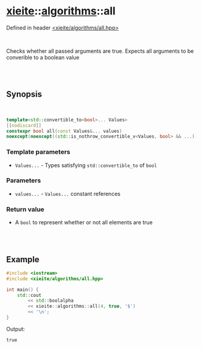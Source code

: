 # [xieite](../../README.md)::[algorithms](../algorithms.md)::all
Defined in header [<xieite/algorithms/all.hpp>](../../include/xieite/algorithms/all.hpp)

<br/>

Checks whether all passed arguments are true. Expects all arguments to be converible to a boolean value

<br/><br/>

## Synopsis

<br/>

```cpp
template<std::convertible_to<bool>... Values>
[[nodiscard]]
constexpr bool all(const Values&... values)
noexcept(noexcept((std::is_nothrow_convertible_v<Values, bool> && ...)));
```
### Template parameters
- `Values...` - Types satisfying `std::convertible_to` of `bool`
### Parameters
- `values...` - `Values...` constant references
### Return value
- A `bool` to represent whether or not all elements are true

<br/><br/>

## Example
```cpp
#include <iostream>
#include <xieite/algorithms/all.hpp>

int main() {
	std::cout
		<< std::boolalpha
		<< xieite::algorithms::all(4, true, '$')
		<< '\n';
}
```
Output:
```
true
```
